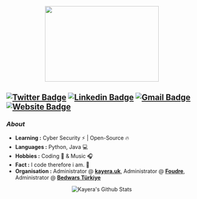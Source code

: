 <p align="center">
  <img width="300" height="200" src="https://i.imgur.com/JMI7u2G.jpeg">
</p>

[![Twitter Badge](https://img.shields.io/badge/-Kayera-1ca0f1?style=flat-square&logo=twitter&logoColor=white&link=https://twitter.com/kayeradev)](https://twitter.com/kayeradev)  [![Linkedin Badge](https://img.shields.io/badge/-Kayera-blue?style=flat-square&logo=Linkedin&logoColor=white&link=https://www.linkedin.com/in/kayera//)](https://www.linkedin.com/in/kayera/)  [![Gmail Badge](https://img.shields.io/badge/-kayerailetisim@hotmail.com-c14438?style=flat-square&logo=Gmail&logoColor=white&link=mailto:kayerailetisim@hotmail.com)](mailto:kayerailetisim@hotmail.com)  [![Website Badge](https://img.shields.io/badge/-kayera.uk-c14438?style=flat-square&logo=Website&logoColor=white&link=https://kayera.uk)](https://kayera.uk)
---------------------------------------------------------------------------------------------------------------------------------------------------------------------------------
### <i>About</i>

-  **Learning :** Cyber Security ⚡ | Open-Source 🔥
-  **Languages :** Python, Java 💻
-  **Hobbies :** Coding 🔧 & Music 🎧
-  **Fact :** I code therefore i am. 🔨
-  **Organisation :** Administrator @ **[kayera.uk](https://kayera.uk/)**, Administrator @ **[Foudre](https://foudre.uk/)**, Administrator @ **[Bedwars Türkiye](https://bedwars.tc/)**

<p align="center">
  <img alt="Kayera's Github Stats" src="https://github-readme-stats.vercel.app/api?username=kayeradev&show_icons=true&theme=radical">
</p>
